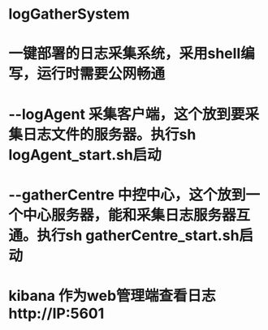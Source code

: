 # logGatherSystem 

# 一键部署的日志采集系统，采用shell编写，运行时需要公网畅通

# --logAgent 采集客户端，这个放到要采集日志文件的服务器。执行sh logAgent_start.sh启动

# --gatherCentre 中控中心，这个放到一个中心服务器，能和采集日志服务器互通。执行sh gatherCentre_start.sh启动

# kibana 作为web管理端查看日志http://IP:5601


